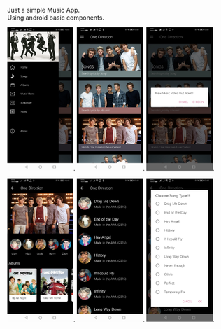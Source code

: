 Just a simple Music App.<br>
Using android basic components.


<img src="/screenshots/a.jpg" width="30%">.       <img src="/screenshots/b.jpg" width="30%">.       <img src="/screenshots/c.jpg" width="30%">. 

<img src="/screenshots/d.jpg" width="30%">.       <img src="/screenshots/e.jpg" width="30%">.       <img src="/screenshots/f.jpg" width="30%">. 
